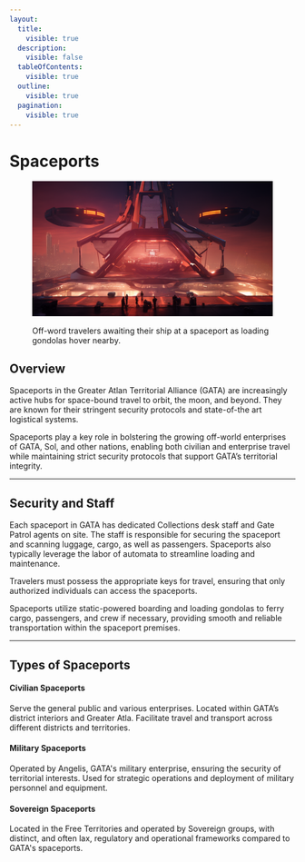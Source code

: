 ```yaml
---
layout:
  title:
    visible: true
  description:
    visible: false
  tableOfContents:
    visible: true
  outline:
    visible: true
  pagination:
    visible: true
---
```


# Spaceports

<figure><img src="../../../.gitbook/assets/nomoney420_hover_transport_coming_in_for_landing_futuristic_sol_fe392840-25d1-4e0b-bc83-3d153d946d62.png" alt=""><figcaption><p>Off-word travelers awaiting their ship at a spaceport as loading gondolas hover nearby.</p></figcaption></figure>

## Overview

Spaceports in the Greater Atlan Territorial Alliance (GATA) are increasingly active hubs for space-bound travel to orbit, the moon, and beyond. They are known for their stringent security protocols and state-of-the art logistical systems.

Spaceports play a key role in bolstering the growing off-world enterprises of GATA, Sol, and other nations, enabling both civilian and enterprise travel while maintaining strict security protocols that support GATA’s territorial integrity.

***

## Security and Staff

Each spaceport in GATA has dedicated Collections desk staff and Gate Patrol agents on site. The staff is responsible for securing the spaceport and scanning luggage, cargo, as well as passengers. Spaceports also typically leverage the labor of automata to streamline loading and maintenance.

Travelers must possess the appropriate keys for travel, ensuring that only authorized individuals can access the spaceports.

Spaceports utilize static-powered boarding and loading gondolas to ferry cargo, passengers, and crew if necessary, providing smooth and reliable transportation within the spaceport premises.

***

## Types of Spaceports

#### Civilian Spaceports

Serve the general public and various enterprises. Located within GATA’s district interiors and Greater Atla. Facilitate travel and transport across different districts and territories.

#### Military Spaceports

Operated by Angelis, GATA's military enterprise, ensuring the security of territorial interests. Used for strategic operations and deployment of military personnel and equipment.

#### Sovereign Spaceports

Located in the Free Territories and operated by Sovereign groups, with distinct, and often lax, regulatory and operational frameworks compared to GATA's spaceports.
